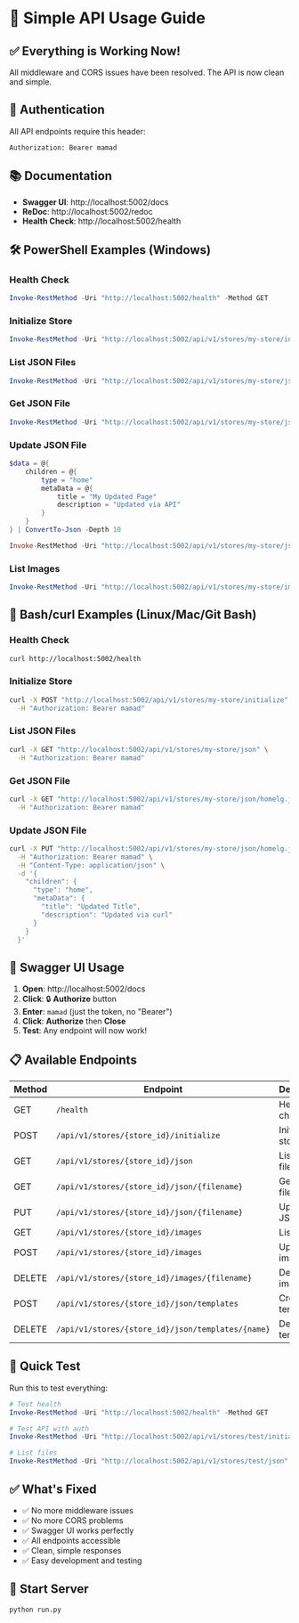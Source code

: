# 🚀 Simple API Usage Guide

## ✅ **Everything is Working Now!**

All middleware and CORS issues have been resolved. The API is now clean and simple.

## 🔑 **Authentication**

All API endpoints require this header:
```
Authorization: Bearer mamad
```

## 📚 **Documentation**

- **Swagger UI**: http://localhost:5002/docs
- **ReDoc**: http://localhost:5002/redoc
- **Health Check**: http://localhost:5002/health

## 🛠️ **PowerShell Examples (Windows)**

### Health Check
```powershell
Invoke-RestMethod -Uri "http://localhost:5002/health" -Method GET
```

### Initialize Store
```powershell
Invoke-RestMethod -Uri "http://localhost:5002/api/v1/stores/my-store/initialize" -Method POST -Headers @{"Authorization"="Bearer mamad"}
```

### List JSON Files
```powershell
Invoke-RestMethod -Uri "http://localhost:5002/api/v1/stores/my-store/json" -Method GET -Headers @{"Authorization"="Bearer mamad"}
```

### Get JSON File
```powershell
Invoke-RestMethod -Uri "http://localhost:5002/api/v1/stores/my-store/json/homelg.json" -Method GET -Headers @{"Authorization"="Bearer mamad"}
```

### Update JSON File
```powershell
$data = @{
    children = @{
        type = "home"
        metaData = @{
            title = "My Updated Page"
            description = "Updated via API"
        }
    }
} | ConvertTo-Json -Depth 10

Invoke-RestMethod -Uri "http://localhost:5002/api/v1/stores/my-store/json/homelg.json" -Method PUT -Headers @{"Authorization"="Bearer mamad"; "Content-Type"="application/json"} -Body $data
```

### List Images
```powershell
Invoke-RestMethod -Uri "http://localhost:5002/api/v1/stores/my-store/images" -Method GET -Headers @{"Authorization"="Bearer mamad"}
```

## 🐚 **Bash/curl Examples (Linux/Mac/Git Bash)**

### Health Check
```bash
curl http://localhost:5002/health
```

### Initialize Store
```bash
curl -X POST "http://localhost:5002/api/v1/stores/my-store/initialize" \
  -H "Authorization: Bearer mamad"
```

### List JSON Files
```bash
curl -X GET "http://localhost:5002/api/v1/stores/my-store/json" \
  -H "Authorization: Bearer mamad"
```

### Get JSON File
```bash
curl -X GET "http://localhost:5002/api/v1/stores/my-store/json/homelg.json" \
  -H "Authorization: Bearer mamad"
```

### Update JSON File
```bash
curl -X PUT "http://localhost:5002/api/v1/stores/my-store/json/homelg.json" \
  -H "Authorization: Bearer mamad" \
  -H "Content-Type: application/json" \
  -d '{
    "children": {
      "type": "home",
      "metaData": {
        "title": "Updated Title",
        "description": "Updated via curl"
      }
    }
  }'
```

## 🎯 **Swagger UI Usage**

1. **Open**: http://localhost:5002/docs
2. **Click**: 🔒 **Authorize** button
3. **Enter**: `mamad` (just the token, no "Bearer")
4. **Click**: **Authorize** then **Close**
5. **Test**: Any endpoint will now work!

## 📋 **Available Endpoints**

| Method | Endpoint | Description |
|--------|----------|-------------|
| GET | `/health` | Health check |
| POST | `/api/v1/stores/{store_id}/initialize` | Initialize store |
| GET | `/api/v1/stores/{store_id}/json` | List JSON files |
| GET | `/api/v1/stores/{store_id}/json/{filename}` | Get JSON file |
| PUT | `/api/v1/stores/{store_id}/json/{filename}` | Update JSON file |
| GET | `/api/v1/stores/{store_id}/images` | List images |
| POST | `/api/v1/stores/{store_id}/images` | Upload image |
| DELETE | `/api/v1/stores/{store_id}/images/{filename}` | Delete image |
| POST | `/api/v1/stores/{store_id}/json/templates` | Create template |
| DELETE | `/api/v1/stores/{store_id}/json/templates/{name}` | Delete template |

## 🔧 **Quick Test**

Run this to test everything:

```powershell
# Test health
Invoke-RestMethod -Uri "http://localhost:5002/health" -Method GET

# Test API with auth
Invoke-RestMethod -Uri "http://localhost:5002/api/v1/stores/test/initialize" -Method POST -Headers @{"Authorization"="Bearer mamad"}

# List files
Invoke-RestMethod -Uri "http://localhost:5002/api/v1/stores/test/json" -Method GET -Headers @{"Authorization"="Bearer mamad"}
```

## ✅ **What's Fixed**

- ✅ No more middleware issues
- ✅ No more CORS problems
- ✅ Swagger UI works perfectly
- ✅ All endpoints accessible
- ✅ Clean, simple responses
- ✅ Easy development and testing

## 🚀 **Start Server**

```bash
python run.py
```

